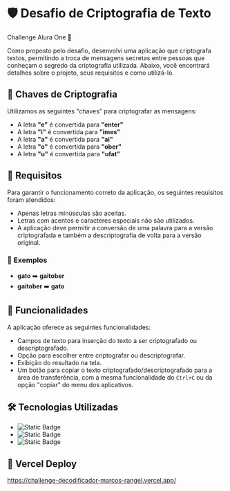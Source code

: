 # 🛡️ Desafio de Criptografia de Texto

Challenge Alura One 🎉

Como proposto pelo desafio, desenvolvi uma aplicação que criptografa textos, permitindo a troca de mensagens secretas entre pessoas que conheçam o segredo da criptografia utilizada. Abaixo, você encontrará detalhes sobre o projeto, seus requisitos e como utilizá-lo.

## 🔑 Chaves de Criptografia

Utilizamos as seguintes "chaves" para criptografar as mensagens:

- A letra **"e"** é convertida para **"enter"**
- A letra **"i"** é convertida para **"imes"**
- A letra **"a"** é convertida para **"ai"**
- A letra **"o"** é convertida para **"ober"**
- A letra **"u"** é convertida para **"ufat"**

## 📜 Requisitos

Para garantir o funcionamento correto da aplicação, os seguintes requisitos foram atendidos:

- Apenas letras minúsculas são aceitas.
- Letras com acentos e caracteres especiais não são utilizados.
- A aplicação deve permitir a conversão de uma palavra para a versão criptografada e também a descriptografia de volta para a versão original.

### 📝 Exemplos

- **gato** ➡️ **gaitober**
- **gaitober** ➡️ **gato**

## 🚀 Funcionalidades

A aplicação oferece as seguintes funcionalidades:

- Campos de texto para inserção do texto a ser criptografado ou descriptografado.
- Opção para escolher entre criptografar ou descriptografar.
- Exibição do resultado na tela.
- Um botão para copiar o texto criptografado/descriptografado para a área de transferência, com a mesma funcionalidade do `Ctrl+C` ou da opção "copiar" do menu dos aplicativos.

## 🛠️ Tecnologias Utilizadas
- ![Static Badge](https://img.shields.io/badge/%20-HTML-%23262729?style=plastic&logo=html5)
- ![Static Badge](https://img.shields.io/badge/%20-CSS-%23262729?style=plastic&logo=css3)
- ![Static Badge](https://img.shields.io/badge/%20-JavaScript-%23262729?style=plastic&logo=javascript)

## 🔮 Vercel Deploy

https://challenge-decodificador-marcos-rangel.vercel.app/
